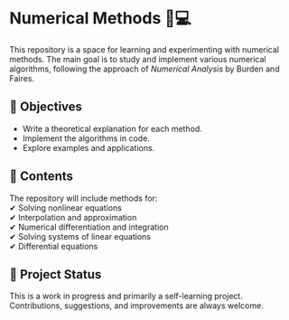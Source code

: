 # Numerical Methods 📘💻  

This repository is a space for learning and experimenting with numerical methods. The main goal is to study and implement various numerical algorithms, following the approach of *Numerical Analysis* by Burden and Faires.  

## 📌 Objectives  
- Write a theoretical explanation for each method.  
- Implement the algorithms in code.  
- Explore examples and applications.  

## 📖 Contents  
The repository will include methods for:  
✔ Solving nonlinear equations  
✔ Interpolation and approximation  
✔ Numerical differentiation and integration  
✔ Solving systems of linear equations  
✔ Differential equations  

## 🚀 Project Status  
This is a work in progress and primarily a self-learning project. Contributions, suggestions, and improvements are always welcome.  

